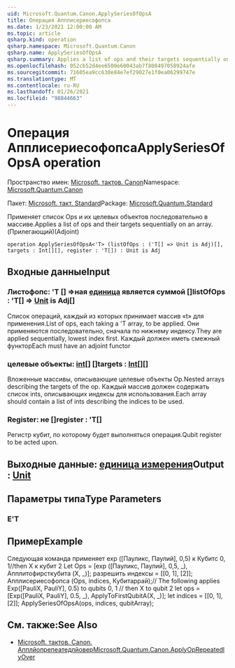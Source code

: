 ```yaml
---
uid: Microsoft.Quantum.Canon.ApplySeriesOfOpsA
title: Операция Апплисериесофопса
ms.date: 1/23/2021 12:00:00 AM
ms.topic: article
qsharp.kind: operation
qsharp.namespace: Microsoft.Quantum.Canon
qsharp.name: ApplySeriesOfOpsA
qsharp.summary: Applies a list of ops and their targets sequentially on an array. (Adjoint)
ms.openlocfilehash: 052cb52d4ee6500e60043ab7f808497058924afe
ms.sourcegitcommit: 71605ea9cc630e84e7ef29027e1f0ea06299747e
ms.translationtype: MT
ms.contentlocale: ru-RU
ms.lasthandoff: 01/26/2021
ms.locfileid: "98844663"
---
```

# <a name="applyseriesofopsa-operation"></a><span data-ttu-id="a67b2-102">Операция Апплисериесофопса</span><span class="sxs-lookup"><span data-stu-id="a67b2-102">ApplySeriesOfOpsA operation</span></span>

<span data-ttu-id="a67b2-103">Пространство имен: [Microsoft. тактов. Canon](xref:Microsoft.Quantum.Canon)</span><span class="sxs-lookup"><span data-stu-id="a67b2-103">Namespace: [Microsoft.Quantum.Canon](xref:Microsoft.Quantum.Canon)</span></span>

<span data-ttu-id="a67b2-104">Пакет: [Microsoft. такт. Standard](https://nuget.org/packages/Microsoft.Quantum.Standard)</span><span class="sxs-lookup"><span data-stu-id="a67b2-104">Package: [Microsoft.Quantum.Standard](https://nuget.org/packages/Microsoft.Quantum.Standard)</span></span>


<span data-ttu-id="a67b2-105">Применяет список Ops и их целевых объектов последовательно в массиве.</span><span class="sxs-lookup"><span data-stu-id="a67b2-105">Applies a list of ops and their targets sequentially on an array.</span></span> <span data-ttu-id="a67b2-106">(Прилегающий)</span><span class="sxs-lookup"><span data-stu-id="a67b2-106">(Adjoint)</span></span>

```qsharp
operation ApplySeriesOfOpsA<'T> (listOfOps : ('T[] => Unit is Adj)[], targets : Int[][], register : 'T[]) : Unit is Adj
```


## <a name="input"></a><span data-ttu-id="a67b2-107">Входные данные</span><span class="sxs-lookup"><span data-stu-id="a67b2-107">Input</span></span>

### <a name="listofops--t--unit--is-adj"></a><span data-ttu-id="a67b2-108">Листофопс: 'T [] =>ная [единица](xref:microsoft.quantum.lang-ref.unit)  является суммой []</span><span class="sxs-lookup"><span data-stu-id="a67b2-108">listOfOps : 'T[] => [Unit](xref:microsoft.quantum.lang-ref.unit)  is Adj[]</span></span>

<span data-ttu-id="a67b2-109">Список операций, каждый из которых принимает массив «t» для применения.</span><span class="sxs-lookup"><span data-stu-id="a67b2-109">List of ops, each taking a 'T array, to be applied.</span></span> <span data-ttu-id="a67b2-110">Они применяются последовательно, сначала по нижнему индексу.</span><span class="sxs-lookup"><span data-stu-id="a67b2-110">They are applied sequentially, lowest index first.</span></span>
<span data-ttu-id="a67b2-111">Каждый должен иметь смежный функтор</span><span class="sxs-lookup"><span data-stu-id="a67b2-111">Each must have an adjoint functor</span></span>


### <a name="targets--int"></a><span data-ttu-id="a67b2-112">целевые объекты: [int](xref:microsoft.quantum.lang-ref.int)[] []</span><span class="sxs-lookup"><span data-stu-id="a67b2-112">targets : [Int](xref:microsoft.quantum.lang-ref.int)[][]</span></span>

<span data-ttu-id="a67b2-113">Вложенные массивы, описывающие целевые объекты Op.</span><span class="sxs-lookup"><span data-stu-id="a67b2-113">Nested arrays describing the targets of the op.</span></span> <span data-ttu-id="a67b2-114">Каждый массив должен содержать список ints, описывающих индексы для использования.</span><span class="sxs-lookup"><span data-stu-id="a67b2-114">Each array should contain a list of ints describing the indices to be used.</span></span>


### <a name="register--t"></a><span data-ttu-id="a67b2-115">Register: не []</span><span class="sxs-lookup"><span data-stu-id="a67b2-115">register : 'T[]</span></span>

<span data-ttu-id="a67b2-116">Регистр кубит, по которому будет выполняться операция.</span><span class="sxs-lookup"><span data-stu-id="a67b2-116">Qubit register to be acted upon.</span></span>



## <a name="output--unit"></a><span data-ttu-id="a67b2-117">Выходные данные: [единица измерения](xref:microsoft.quantum.lang-ref.unit)</span><span class="sxs-lookup"><span data-stu-id="a67b2-117">Output : [Unit](xref:microsoft.quantum.lang-ref.unit)</span></span>



## <a name="type-parameters"></a><span data-ttu-id="a67b2-118">Параметры типа</span><span class="sxs-lookup"><span data-stu-id="a67b2-118">Type Parameters</span></span>

### <a name="t"></a><span data-ttu-id="a67b2-119">Е</span><span class="sxs-lookup"><span data-stu-id="a67b2-119">'T</span></span>



## <a name="example"></a><span data-ttu-id="a67b2-120">Пример</span><span class="sxs-lookup"><span data-stu-id="a67b2-120">Example</span></span>

<span data-ttu-id="a67b2-121">Следующая команда применяет exp ([Пауликс, Паулий], 0,5) к Кубитс 0, 1//then X к кубит 2 Let Ops = [exp ([Пауликс, Паулий], 0,5, _), Апплитофирсткубита (X, _)]; разрешить индексы = [[0, 1], [2]]; Апплисериесофопса (Ops, indices, Кубитаррай);</span><span class="sxs-lookup"><span data-stu-id="a67b2-121">// The following applies Exp([PauliX, PauliY], 0.5) to qubits 0, 1 // then X to qubit 2 let ops = [Exp([PauliX, PauliY], 0.5, _), ApplyToFirstQubitA(X, _)]; let indices = [[0, 1], [2]]; ApplySeriesOfOpsA(ops, indices, qubitArray);</span></span>

## <a name="see-also"></a><span data-ttu-id="a67b2-122">См. также:</span><span class="sxs-lookup"><span data-stu-id="a67b2-122">See Also</span></span>

- [<span data-ttu-id="a67b2-123">Microsoft. тактов. Canon. Апплйопрепеатедлйовер</span><span class="sxs-lookup"><span data-stu-id="a67b2-123">Microsoft.Quantum.Canon.ApplyOpRepeatedlyOver</span></span>](xref:Microsoft.Quantum.Canon.ApplyOpRepeatedlyOver)
